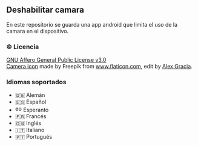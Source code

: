 ## Deshabilitar camara
En este repositorio se guarda una app android que limita el uso de la camara en el dispositivo.

### :copyright: Licencia
[GNU Affero General Public License v3.0](LICENSE.md)
<br> [Camera icon](.github/img/app-icon.png) made by Freepik from www.flaticon.com, edit by [Alex Gracia](https://github.com/AlexGracia).

### Idiomas soportados
* :de: Alemán
* :es: Español
* <img alt="eo" src="https://upload.wikimedia.org/wikipedia/commons/7/78/Nuvola_Esperantujo_flag.svg" width="17" height="17"> Esperanto
* :fr: Francés
* :uk: Inglés
* :it: Italiano
* 🇵🇹 Portugués
